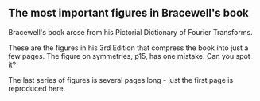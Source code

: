 ## The most important figures in Bracewell's book

Bracewell's book arose from his Pictorial Dictionary of Fourier Transforms.

These are the figures in his 3rd Edition that compress the book into just a few pages.  The figure on symmetries, p15, has one mistake.  Can you spot it?

The last series of figures is several pages long - just the first page is reproduced here.
